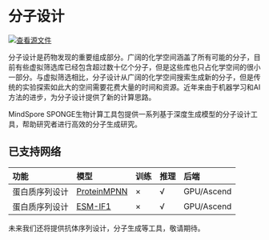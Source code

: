 # 分子设计

[![查看源文件](https://mindspore-website.obs.cn-north-4.myhuaweicloud.com/website-images/r2.0/resource/_static/logo_source.png)](https://gitee.com/mindspore/docs/blob/r2.0/docs/mindsponge/docs/source_zh_cn/user/design.md)

分子设计是药物发现的重要组成部分。广阔的化学空间涵盖了所有可能的分子，目前有些虚拟筛选库已经包含超过数十亿个分子，但是这些库也只占化学空间的很小一部分。与虚拟筛选相比，分子设计从广阔的化学空间搜索生成新的分子，但是传统的实验探索如此大的空间需要花费大量的时间和资源。近年来由于机器学习和AI方法的进步，为分子设计提供了新的计算思路。

MindSpore SPONGE生物计算工具包提供一系列基于深度生成模型的分子设计工具，帮助研究者进行高效的分子生成研究。

## 已支持网络

| 功能          | 模型                            | 训练 | 推理 | 后端       |
| :----------- | :------------------------------ | :--- | :--- | :-------- |
| 蛋白质序列设计 | [ProteinMPNN](https://gitee.com/mindspore/mindscience/blob/r0.2.0/MindSPONGE/applications/research/ProteinMPNN/README.md#) | ×    | √   | GPU/Ascend |
| 蛋白质序列设计 | [ESM-IF1](https://gitee.com/mindspore/mindscience/blob/r0.2.0/MindSPONGE/applications/research/esm/README_CN.md#)          | ×    | √   | GPU/Ascend |

未来我们还将提供抗体序列设计，分子生成等工具，敬请期待。
